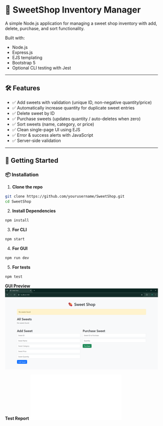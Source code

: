 # 🍬 SweetShop Inventory Manager

A simple Node.js application for managing a sweet shop inventory with add, delete, purchase, and sort functionality.

Built with:
- Node.js
- Express.js
- EJS templating
- Bootstrap 5
- Optional CLI testing with Jest

---

## 🛠 Features

- ✅ Add sweets with validation (unique ID, non-negative quantity/price)
- ✅ Automatically increase quantity for duplicate sweet entries
- ✅ Delete sweet by ID
- ✅ Purchase sweets (updates quantity / auto-deletes when zero)
- ✅ Sort sweets (name, category, or price)
- ✅ Clean single-page UI using EJS
- ✅ Error & success alerts with JavaScript
- ✅ Server-side validation

---

## 🚀 Getting Started

### 📦 Installation

1. **Clone the repo**
```bash
git clone https://github.com/yourusername/SweetShop.git
cd SweetShop
```

2. **Install Dependencies**
```bash
npm install
```

3. **For CLI**
```bash
npm start
```

4. **For GUI**
```bash
npm run dev
```

5. **For tests**
```bash
npm test
```

**GUI Preview**
![SweetShop UI](public/images/image.png)

**Test Report**
![Test Coverage Report](coverage/lcov-report/index.html)